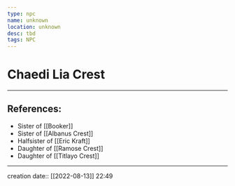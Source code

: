 ```yaml
---
type: npc
name: unknown
location: unknown
desc: tbd
tags: NPC
---
```


# Chaedi Lia Crest
___ 
## References: 
- Sister of [[Booker]]
- Sister of [[Albanus Crest]]
- Halfsister of [[Eric Kraft]]
- Daughter of [[Ramose Crest]]
- Daughter of [[Titlayo Crest]]
--- 
creation date:: [[2022-08-13]] 22:49
